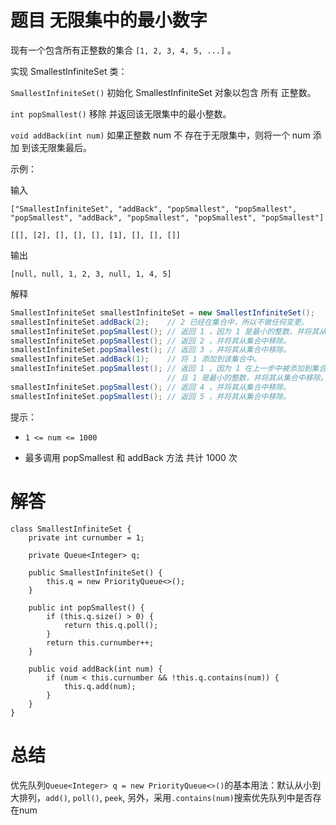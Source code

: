 # 题目 无限集中的最小数字

现有一个包含所有正整数的集合 ```[1, 2, 3, 4, 5, ...]``` 。

实现 SmallestInfiniteSet 类：

```SmallestInfiniteSet()``` 初始化 SmallestInfiniteSet 对象以包含 所有 正整数。

```int popSmallest()``` 移除 并返回该无限集中的最小整数。

```void addBack(int num)``` 如果正整数 num 不 存在于无限集中，则将一个 num 添加 到该无限集最后。
 

示例：

输入

```["SmallestInfiniteSet", "addBack", "popSmallest", "popSmallest", "popSmallest", "addBack", "popSmallest", "popSmallest", "popSmallest"]```

```[[], [2], [], [], [], [1], [], [], []]```

输出

```[null, null, 1, 2, 3, null, 1, 4, 5]```

解释
```java
SmallestInfiniteSet smallestInfiniteSet = new SmallestInfiniteSet();
smallestInfiniteSet.addBack(2);    // 2 已经在集合中，所以不做任何变更。
smallestInfiniteSet.popSmallest(); // 返回 1 ，因为 1 是最小的整数，并将其从集合中移除。
smallestInfiniteSet.popSmallest(); // 返回 2 ，并将其从集合中移除。
smallestInfiniteSet.popSmallest(); // 返回 3 ，并将其从集合中移除。
smallestInfiniteSet.addBack(1);    // 将 1 添加到该集合中。
smallestInfiniteSet.popSmallest(); // 返回 1 ，因为 1 在上一步中被添加到集合中，
                                   // 且 1 是最小的整数，并将其从集合中移除。
smallestInfiniteSet.popSmallest(); // 返回 4 ，并将其从集合中移除。
smallestInfiniteSet.popSmallest(); // 返回 5 ，并将其从集合中移除。
```

提示：

* ```1 <= num <= 1000```

* 最多调用 popSmallest 和 addBack 方法 共计 1000 次


# 解答
```
class SmallestInfiniteSet {
    private int curnumber = 1;

    private Queue<Integer> q;

    public SmallestInfiniteSet() {
        this.q = new PriorityQueue<>();
    }
    
    public int popSmallest() {
        if (this.q.size() > 0) {
            return this.q.poll();
        }
        return this.curnumber++;
    }
    
    public void addBack(int num) {
        if (num < this.curnumber && !this.q.contains(num)) {
            this.q.add(num);
        }   
    }
}
```

# 总结
优先队列```Queue<Integer> q = new PriorityQueue<>()```的基本用法：默认从小到大排列，```add()```, ```poll()```, ```peek```, 另外，采用```.contains(num)```搜索优先队列中是否存在num
